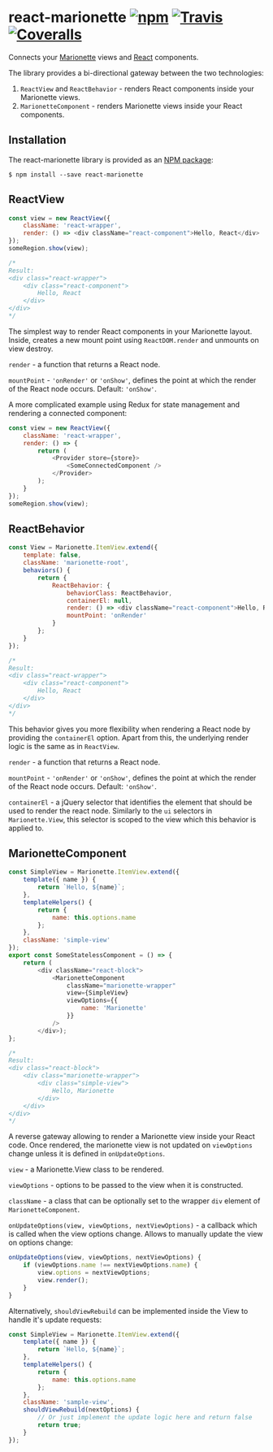 # react-marionette [![npm](https://img.shields.io/npm/v/react-marionette.svg?style=flat-square)](https://www.npmjs.com/package/react-marionette) [![Travis](https://img.shields.io/travis/xsburg/react-marionette.svg?style=flat-square)](https://travis-ci.org/xsburg/react-marionette) [![Coveralls](https://img.shields.io/coveralls/xsburg/react-marionette.svg?style=flat-square)](https://coveralls.io/github/xsburg/react-marionette)

Connects your [Marionette](https://marionettejs.com/) views and [React](https://reactjs.org/) components.

The library provides a bi-directional gateway between the two technologies:

1. `ReactView` and `ReactBehavior` - renders React components inside your Marionette views.
2. `MarionetteComponent` - renders Marionette views inside your React components.

## Installation

The react-marionette library is provided as an [NPM package](https://www.npmjs.com/package/react-marionette):

```
$ npm install --save react-marionette
```

## ReactView

```javascript
const view = new ReactView({
    className: 'react-wrapper',
    render: () => <div className="react-component">Hello, React</div>
});
someRegion.show(view);

/*
Result:
<div class="react-wrapper">
    <div class="react-component">
        Hello, React
    </div>
</div>
*/
```

The simplest way to render React components in your Marionette layout. Inside, creates a new mount point using `ReactDOM.render` and unmounts on view destroy.

`render` - a function that returns a React node.

`mountPoint` - `'onRender'` or `'onShow'`, defines the point at which the render of the React node occurs. Default: `'onShow'`.

A more complicated example using Redux for state management and rendering a connected component:

```javascript
const view = new ReactView({
    className: 'react-wrapper',
    render: () => {
        return (
            <Provider store={store}>
                <SomeConnectedComponent />
            </Provider>
        );
    }
});
someRegion.show(view);
```

## ReactBehavior

```javascript
const View = Marionette.ItemView.extend({
    template: false,
    className: 'marionette-root',
    behaviors() {
        return {
            ReactBehavior: {
                behaviorClass: ReactBehavior,
                containerEl: null,
                render: () => <div className="react-component">Hello, React!</div>,
                mountPoint: 'onRender'
            }
        };
    }
});

/*
Result:
<div class="react-wrapper">
    <div class="react-component">
        Hello, React
    </div>
</div>
*/
```

This behavior gives you more flexibility when rendering a React node by providing the `containerEl` option. Apart from this, the underlying render logic is the same as in `ReactView`.

`render` - a function that returns a React node.

`mountPoint` - `'onRender'` or `'onShow'`, defines the point at which the render of the React node occurs. Default: `'onShow'`.

`containerEl` - a jQuery selector that identifies the element that should be used to render the react node. Similarly to the `ui` selectors in `Marionette.View`, this selector is scoped to the view which this behavior is applied to.

## MarionetteComponent

```javascript
const SimpleView = Marionette.ItemView.extend({
    template({ name }) {
        return `Hello, ${name}`;
    },
    templateHelpers() {
        return {
            name: this.options.name
        };
    },
    className: 'simple-view'
});
export const SomeStatelessComponent = () => {
    return (
        <div className="react-block">
            <MarionetteComponent
                className="marionette-wrapper"
                view={SimpleView}
                viewOptions={{
                    name: 'Marionette'
                }}
            />
        </div>);
};

/*
Result:
<div class="react-block">
    <div class="marionette-wrapper">
        <div class="simple-view">
            Hello, Marionette
        </div>
    </div>
</div>
*/
```

A reverse gateway allowing to render a Marionette view inside your React code. Once rendered, the marionette view is not updated on `viewOptions` change unless it is defined in `onUpdateOptions`.

`view` - a Marionette.View class to be rendered.

`viewOptions` - options to be passed to the view when it is constructed.

`className` - a class that can be optionally set to the wrapper `div` element of `MarionetteComponent`.

`onUpdateOptions(view, viewOptions, nextViewOptions)` - a callback which is called when the view options change. Allows to manually update the view on options change:

```javascript
onUpdateOptions(view, viewOptions, nextViewOptions) {
    if (viewOptions.name !== nextViewOptions.name) {
        view.options = nextViewOptions;
        view.render();
    }
}
```

Alternatively, `shouldViewRebuild` can be implemented inside the View to handle it's update requests:

```javascript
const SimpleView = Marionette.ItemView.extend({
    template({ name }) {
        return `Hello, ${name}`;
    },
    templateHelpers() {
        return {
            name: this.options.name
        };
    },
    className: 'sample-view',
    shouldViewRebuild(nextOptions) {
        // Or just implement the update logic here and return false
        return true;
    }
});
```
